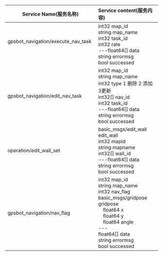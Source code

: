 | Service Name(服务名称)       |Service content(服务内容)        |
| ------------- |:-------------|
| gpsbot_navigation/execute_nav_task      | int32 map_id </br>string map_name </br>int32 task_id</br>int32 rate </br>---float64[] data </br>string errormsg</br>bool successed </br>|
| gpsbot_navigation/edit_nav_task     | int32 map_id</br>string map_name</br>int32 type  1 删除 2 添加 3更新</br>int32[] nav_id</br>int32 task_id</br>---float64[] data</br>string errormsg</br>bool successed      |
| operation/edit_wall_set | basic_msgs/edit_wall edit_wall</br>int32 mapid</br>string mapname</br>int32[] wall_id</br>---float64[] data</br>string errormsg</br>bool successed    |
| gpsbot_navigation/nav_flag | int32 map_id</br>string map_name</br>int32 nav_flag</br>basic_msgs/gridpose gridpose</br> &ensp;&ensp;float64 x</br> &ensp;&ensp;float64 y</br> &ensp;&ensp;float64 angle</br>---</br>float64[] data</br>string errormsg</br>bool successed |
